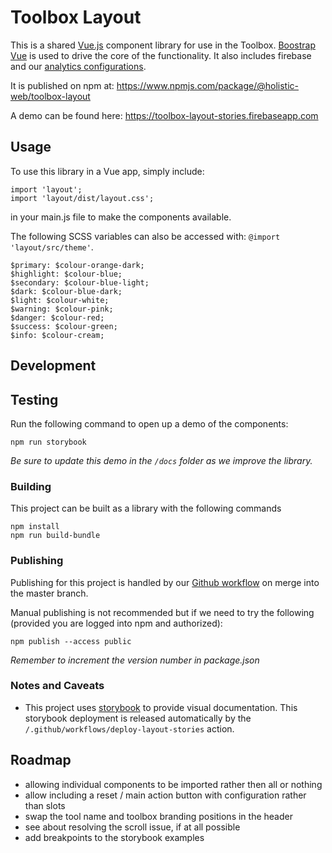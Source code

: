 # Toolbox Layout
This is a shared [Vue.js](https://vuejs.org) component library for use in the Toolbox. [Boostrap Vue](https://bootstrap-vue.js.org/) is used to drive the core of the functionality. It also includes firebase and our [analytics configurations](/.project/analytics.md).

It is published on npm at: https://www.npmjs.com/package/@holistic-web/toolbox-layout

A demo can be found here: https://toolbox-layout-stories.firebaseapp.com

## Usage
To use this library in a Vue app, simply include:
```
import 'layout';
import 'layout/dist/layout.css';
```
in your main.js file to make the components available.

The following SCSS variables can also be accessed with: `@import 'layout/src/theme'`.
```
$primary: $colour-orange-dark;
$highlight: $colour-blue;
$secondary: $colour-blue-light;
$dark: $colour-blue-dark;
$light: $colour-white;
$warning: $colour-pink;
$danger: $colour-red;
$success: $colour-green;
$info: $colour-cream;
```

## Development

## Testing
Run the following command to open up a demo of the components:
```
npm run storybook
```
_Be sure to update this demo in the `/docs` folder as we improve the library._

### Building
This project can be built as a library with the following commands
```
npm install
npm run build-bundle
```

### Publishing
Publishing for this project is handled by our [Github workflow](/.github/workflows/publish-on-push-to-master) on merge into the master branch.

Manual publishing is not recommended but if we need to try the following (provided you are logged into npm and authorized):
```
npm publish --access public
```
_Remember to increment the version number in package.json_

### Notes and Caveats
- This project uses [storybook](https://storybook.js.org/) to provide visual documentation. This storybook deployment is released automatically by the `/.github/workflows/deploy-layout-stories` action.

## Roadmap
- allowing individual components to be imported rather then all or nothing
- allow including a reset / main action button with configuration rather than slots
- swap the tool name and toolbox branding positions in the header
- see about resolving the scroll issue, if at all possible
- add breakpoints to the storybook examples